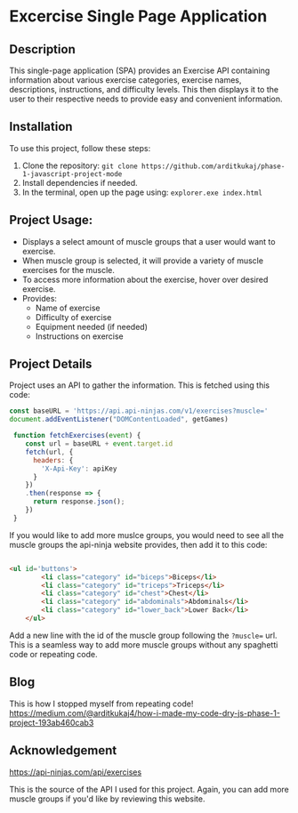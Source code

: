 # Excercise Single Page Application

## Description

This single-page application (SPA) provides an Exercise API containing information about various exercise categories, exercise names, descriptions, instructions, and difficulty levels. This then displays it to the user to their respective needs to provide easy and convenient information. 

## Installation
To use this project, follow these steps:

1. Clone the repository: `git clone https://github.com/arditkukaj/phase-1-javascript-project-mode`
2. Install dependencies if needed. 
3. In the terminal, open up the page using: `explorer.exe index.html`

## Project Usage:

* Displays a select amount of muscle groups that a user would want to exercise.
* When muscle group is selected, it will provide a variety of muscle exercises for the muscle.
* To access more information about the exercise, hover over desired exercise. 
* Provides:
    * Name of exercise
    * Difficulty of exercise
    * Equipment needed (if needed)
    * Instructions on exercise

## Project Details

Project uses an API to gather the information. This is fetched using this code: 

```JavaScript 
const baseURL = 'https://api.api-ninjas.com/v1/exercises?muscle='  
document.addEventListener("DOMContentLoaded", getGames)

 function fetchExercises(event) {
    const url = baseURL + event.target.id
    fetch(url, {
      headers: {
        'X-Api-Key': apiKey
      }
    })
    .then(response => {
      return response.json();
    })
 }
```
If you would like to add more muslce groups, you would need to see all the muscle groups the api-ninja website provides, then add it to this code: 

```HTML

<ul id='buttons'>
        <li class="category" id="biceps">Biceps</li>
        <li class="category" id="triceps">Triceps</li>
        <li class="category" id="chest">Chest</li>
        <li class="category" id="abdominals">Abdominals</li>
        <li class="category" id="lower_back">Lower Back</li>
    </ul>

```

Add a new line with the id of the muscle group following the `?muscle=` url.
This is a seamless way to add more muscle groups without any spaghetti code or repeating code. 

## Blog

This is how I stopped myself from repeating code!
https://medium.com/@arditkukaj4/how-i-made-my-code-dry-js-phase-1-project-193ab460cab3

## Acknowledgement

https://api-ninjas.com/api/exercises

This is the source of the API I used for this project. Again, you can add more muscle groups if you'd like by reviewing this website.
